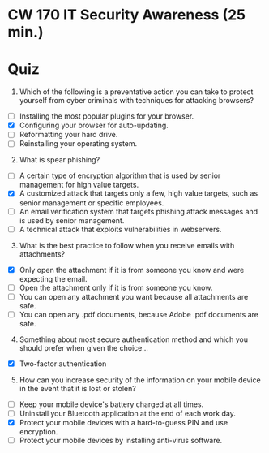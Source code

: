 # CW 170  IT Security Awareness (25 min.)

# Quiz

1. Which of the following is a preventative action you can take to protect yourself from cyber criminals with techniques for attacking browsers?
  - [ ] Installing the most popular plugins for your browser.
  - [x] Configuring your browser for auto-updating.
  - [ ] Reformatting your hard drive.
  - [ ] Reinstalling your operating system.

2. What is spear phishing?
  - [ ] A certain type of encryption algorithm that is used by senior management for high value targets.
  - [x] A customized attack that targets only a few, high value targets, such as senior management or specific employees.
  - [ ] An email verification system that targets phishing attack messages and is used by senior management.
  - [ ] A technical attack that exploits vulnerabilities in webservers.

3. What is the best practice to follow when you receive emails with attachments?
  - [x] Only open the attachment if it is from someone you know and were expecting the email.
  - [ ] Open the attachment only if it is from someone you know.
  - [ ] You can open any attachment you want because all attachments are safe.
  - [ ] You can open any .pdf documents, because Adobe .pdf documents are safe.

4. Something about most secure authentication method and which you should prefer when given the choice...
  - [x] Two-factor authentication

5. How can you increase security of the information on your mobile device in the event that it is lost or stolen?
  - [ ] Keep your mobile device's battery charged at all times.
  - [ ] Uninstall your Bluetooth application at the end of each work day.
  - [x] Protect your mobile devices with a hard-to-guess PIN and use encryption.
  - [ ] Protect your mobile devices by installing anti-virus software.
